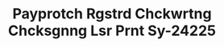 ---
f_zip-code: 2135
f_state-code: MA
title: Payprotch Rgstrd Chckwrtng Chcksgnng Lsr Prnt Sy-24225
f_phone: 617-783-0660
f_city-only: Brighton
f_address: Brighton Brighto
f_location-unique-id: '24225'
slug: payprotch-rgstrd-chckwrtng-chcksgnng-lsr-prnt-sy-24225
updated-on: '2024-05-30T13:46:58.046Z'
created-on: '2024-05-30T13:36:59.803Z'
published-on: '2024-05-30T13:54:32.469Z'
f_city-state: cms/city/brighton-ma.md
f_company: cms/company/payprotch-rgstrd-chckwrtng-chcksgnng-lsr-prnt-sy.md
f_state: cms/state/massachusetts.md
layout: '[payday-loan].html'
tags: payday-loan
---